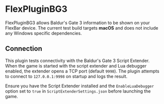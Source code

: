 # FlexPluginBG3

FlexPluginBG3 allows Baldur's Gate 3 information to be shown on your FlexBar device. The
current test build targets **macOS** and does not include any Windows specific
dependencies.

## Connection

This plugin tests connectivity with the Baldur's Gate 3 Script Extender. When
the game is started with the script extender and Lua debugger enabled, the
extender opens a TCP port (default `9998`). The plugin attempts to connect to
`127.0.0.1:9998` on startup and logs the result.

Ensure you have the Script Extender installed and the `EnableLuaDebugger` option
set to `true` in `ScriptExtenderSettings.json` before launching the game.
